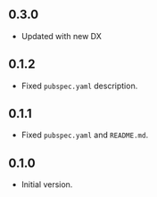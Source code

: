 ## 0.3.0

 - Updated with new DX

## 0.1.2

 - Fixed `pubspec.yaml` description.

## 0.1.1

 - Fixed `pubspec.yaml` and `README.md`.

## 0.1.0

- Initial version.
